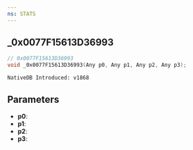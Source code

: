 ```yaml
---
ns: STATS
---
```

## _0x0077F15613D36993

```c
// 0x0077F15613D36993
void _0x0077F15613D36993(Any p0, Any p1, Any p2, Any p3);
```

```
NativeDB Introduced: v1868
```

## Parameters
* **p0**:
* **p1**:
* **p2**:
* **p3**:

